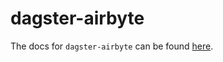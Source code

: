 # dagster-airbyte

The docs for `dagster-airbyte` can be found
[here](https://docs.dagster.io/_apidocs/libraries/dagster-airbyte).
